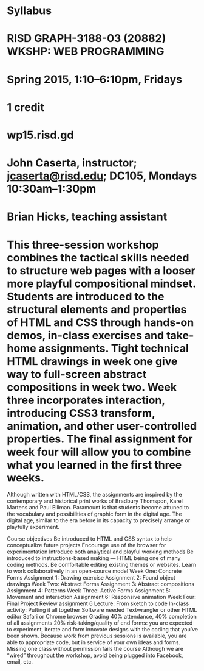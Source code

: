 Syllabus
=========

# RISD GRAPH-3188-03 (20882) WKSHP: WEB PROGRAMMING
# Spring 2015, 1:10–6:10pm, Fridays
# 1 credit
# wp15.risd.gd

# John Caserta, instructor; jcaserta@risd.edu; DC105, Mondays 10:30am–1:30pm
# Brian Hicks, teaching assistant

# This three-session workshop combines the tactical skills needed to structure web pages with a looser more playful compositional mindset. Students are introduced to the structural elements and properties of HTML and CSS through hands-on demos, in-class exercises and take-home assignments. Tight technical HTML drawings in week one give way to full-screen abstract compositions in week two. Week three incorporates interaction, introducing CSS3 transform, animation, and other user-controlled properties. The final assignment for week four will allow you to combine what you learned in the first three weeks.

Although written with HTML/CSS, the assignments are inspired by the contemporary and historical print works of Bradbury Thomspon, Karel Martens and Paul Elliman. Paramount is that students become attuned to the vocabulary and possibilities of graphic form in the digital age. The digital age, similar to the era before in its capacity to precisely arrange or playfully experiment.

Course objectives
Be introduced to HTML and CSS syntax to help conceptualize future projects
Encourage use of the browser for experimentation
Introduce both analytical and playful working methods
Be introduced to instructions-based making — HTML being one of many coding methods.
Be comfortable editing existing themes or websites.
Learn to work collaboratively in an open-source model
Week One: Concrete Forms
Assignment 1: Drawing exercise
Assignment 2: Found object drawings
Week Two: Abstract Forms
Assignment 3: Abstract compositions
Assignment 4: Patterns
Week Three: Active Forms
Assignment 5: Movement and interaction
Assignment 6: Responsive animation
Week Four: Final Project
Review assignment 6
Lecture: From sketch to code
In-class activity: Putting it all together
Software needed
Textwrangler or other HTML editor
Safari or Chrome browser
Grading
40% attendance, 40% completion of all assignments
20% risk-taking/quality of end forms: you are expected to experiment, iterate and form innovate designs with the coding that you’ve been shown. Because work from previous sessions is available, you are able to appropriate code, but in service of your own ideas and forms.
Missing one class without permission fails the course
Although we are “wired” throughout the workshop, avoid being plugged into Facebook, email, etc.
